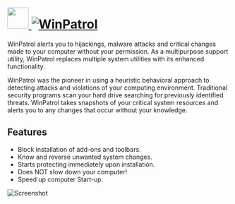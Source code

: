 # [<img src="https://cdn.jsdelivr.net/gh/JourneyOver/chocolatey-packages@2abe074087be5f4c921b6ab1ad0bc6ccd959bbfa/icons/winpatrol.png" height="48" width="48" /> ![WinPatrol](https://img.shields.io/chocolatey/v/winpatrol.svg?label=WinPatrol&style=for-the-badge)](https://chocolatey.org/packages/winpatrol)

WinPatrol alerts you to hijackings, malware attacks and critical changes made to your computer without your permission. As a multipurpose support utility, WinPatrol replaces multiple system utilities with its enhanced functionality.

WinPatrol was the pioneer in using a heuristic behavioral approach to detecting attacks and violations of your computing environment. Traditional security programs scan your hard drive searching for previously identified threats. WinPatrol takes snapshots of your critical system resources and alerts you to any changes that occur without your knowledge.

## Features

- Block installation of add-ons and toolbars.
- Know and reverse unwanted system changes.
- Starts protecting immediately upon installation.
- Does NOT slow down your computer!
- Speed up computer Start-up.

![Screenshot](https://raw.githubusercontent.com/JourneyOver/chocolatey-packages/master/readme_imgs/winpatrol.png)
